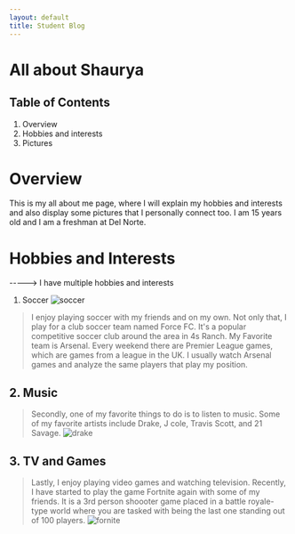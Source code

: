 ```yaml
---
layout: default
title: Student Blog
---
```


# All about Shaurya

## Table of Contents
1. Overview
2. Hobbies and interests
3. Pictures


# Overview
This is my all about me page, where I will explain my hobbies and interests and also display some pictures that I personally connect too. I am 15 years old and I am a freshman at Del Norte.

# Hobbies and Interests
-----> I have multiple hobbies and interests
1. Soccer
![soccer]({{site.baseurl}}/images/soccer.jpg)
>I enjoy playing soccer with my friends and on my own. Not only that, I play for a club soccer team named Force FC. It's a popular competitive soccer club around the area in 4s Ranch. My Favorite team is Arsenal. Every weekend there are Premier League games, which are games from a league in the UK. I usually watch Arsenal games and analyze the same players that play my position. 



## 2. Music
> Secondly, one of my favorite things to do is to listen to music. Some of my favorite artists include Drake, J cole, Travis Scott, and 21 Savage. 
    ![drake]({{site.baseurl}}/images/drake.jpg)







## 3. TV and Games
>Lastly, I enjoy playing video games and watching television. Recently, I have started to play the game Fortnite again with some of my friends. It is a 3rd person shoooter game placed in a battle royale-type world where you are tasked with being the last one standing out of 100 players. 
    ![fornite]({{site.baseurl}}/images/forns.jpg)